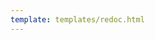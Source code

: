 ```yaml
---
template: templates/redoc.html
---
```


<redoc spec-url="{{base_path}}/apis/restapis/scim2-groups.yaml" theme='{{redoc_theme}}'></redoc>
